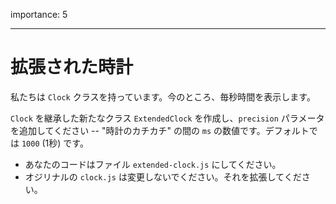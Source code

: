 importance: 5

---

# 拡張された時計

私たちは `Clock` クラスを持っています。今のところ、毎秒時間を表示します。

`Clock` を継承した新たなクラス `ExtendedClock` を作成し、`precision` パラメータを追加してください -- "時計のカチカチ" の間の `ms` の数値です。デフォルトでは `1000` (1秒) です。

- あなたのコードはファイル `extended-clock.js` にしてください。
- オジリナルの `clock.js` は変更しないでください。それを拡張してください。
